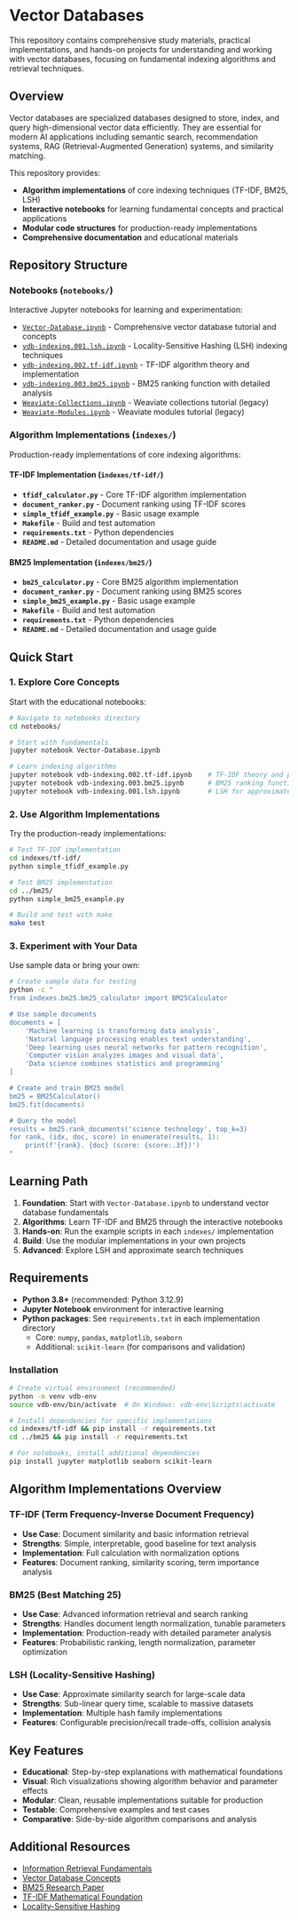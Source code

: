# Vector Databases

This repository contains comprehensive study materials, practical implementations, and hands-on projects for understanding and working with vector databases, focusing on fundamental indexing algorithms and retrieval techniques.

## Overview

Vector databases are specialized databases designed to store, index, and query high-dimensional vector data efficiently. They are essential for modern AI applications including semantic search, recommendation systems, RAG (Retrieval-Augmented Generation) systems, and similarity matching.

This repository provides:
- **Algorithm implementations** of core indexing techniques (TF-IDF, BM25, LSH)
- **Interactive notebooks** for learning fundamental concepts and practical applications
- **Modular code structures** for production-ready implementations
- **Comprehensive documentation** and educational materials

## Repository Structure

### Notebooks (`notebooks/`)
Interactive Jupyter notebooks for learning and experimentation:
- [`Vector-Database.ipynb`](./notebooks/Vector-Database.ipynb) - Comprehensive vector database tutorial and concepts
- [`vdb-indexing.001.lsh.ipynb`](./notebooks/vdb-indexing.001.lsh.ipynb) - Locality-Sensitive Hashing (LSH) indexing techniques
- [`vdb-indexing.002.tf-idf.ipynb`](./notebooks/vdb-indexing.002.tf-idf.ipynb) - TF-IDF algorithm theory and implementation
- [`vdb-indexing.003.bm25.ipynb`](./notebooks/vdb-indexing.003.bm25.ipynb) - BM25 ranking function with detailed analysis
- [`Weaviate-Collections.ipynb`](./notebooks/Weaviate-Collections.ipynb) - Weaviate collections tutorial (legacy)
- [`Weaviate-Modules.ipynb`](./notebooks/Weaviate-Modules.ipynb) - Weaviate modules tutorial (legacy)

### Algorithm Implementations (`indexes/`)
Production-ready implementations of core indexing algorithms:

#### TF-IDF Implementation (`indexes/tf-idf/`)
- **`tfidf_calculator.py`** - Core TF-IDF algorithm implementation
- **`document_ranker.py`** - Document ranking using TF-IDF scores
- **`simple_tfidf_example.py`** - Basic usage example
- **`Makefile`** - Build and test automation
- **`requirements.txt`** - Python dependencies
- **`README.md`** - Detailed documentation and usage guide

#### BM25 Implementation (`indexes/bm25/`)
- **`bm25_calculator.py`** - Core BM25 algorithm implementation
- **`document_ranker.py`** - Document ranking using BM25 scores
- **`simple_bm25_example.py`** - Basic usage example
- **`Makefile`** - Build and test automation
- **`requirements.txt`** - Python dependencies
- **`README.md`** - Detailed documentation and usage guide

## Quick Start

### 1. Explore Core Concepts
Start with the educational notebooks:
```bash
# Navigate to notebooks directory
cd notebooks/

# Start with fundamentals
jupyter notebook Vector-Database.ipynb

# Learn indexing algorithms
jupyter notebook vdb-indexing.002.tf-idf.ipynb    # TF-IDF theory and practice
jupyter notebook vdb-indexing.003.bm25.ipynb      # BM25 ranking function
jupyter notebook vdb-indexing.001.lsh.ipynb       # LSH for approximate search
```

### 2. Use Algorithm Implementations
Try the production-ready implementations:
```bash
# Test TF-IDF implementation
cd indexes/tf-idf/
python simple_tfidf_example.py

# Test BM25 implementation  
cd ../bm25/
python simple_bm25_example.py

# Build and test with make
make test
```

### 3. Experiment with Your Data
Use sample data or bring your own:
```bash
# Create sample data for testing
python -c "
from indexes.bm25.bm25_calculator import BM25Calculator

# Use sample documents
documents = [
    'Machine learning is transforming data analysis',
    'Natural language processing enables text understanding', 
    'Deep learning uses neural networks for pattern recognition',
    'Computer vision analyzes images and visual data',
    'Data science combines statistics and programming'
]

# Create and train BM25 model
bm25 = BM25Calculator()
bm25.fit(documents)

# Query the model
results = bm25.rank_documents('science technology', top_k=3)
for rank, (idx, doc, score) in enumerate(results, 1):
    print(f'{rank}. {doc} (score: {score:.3f})')
"
```

## Learning Path

1. **Foundation**: Start with `Vector-Database.ipynb` to understand vector database fundamentals
2. **Algorithms**: Learn TF-IDF and BM25 through the interactive notebooks  
3. **Hands-on**: Run the example scripts in each `indexes/` implementation
4. **Build**: Use the modular implementations in your own projects
5. **Advanced**: Explore LSH and approximate search techniques

## Requirements

- **Python 3.8+** (recommended: Python 3.12.9)
- **Jupyter Notebook** environment for interactive learning
- **Python packages**: See `requirements.txt` in each implementation directory
  - Core: `numpy`, `pandas`, `matplotlib`, `seaborn`
  - Additional: `scikit-learn` (for comparisons and validation)

### Installation
```bash
# Create virtual environment (recommended)
python -m venv vdb-env
source vdb-env/bin/activate  # On Windows: vdb-env\Scripts\activate

# Install dependencies for specific implementations
cd indexes/tf-idf && pip install -r requirements.txt
cd ../bm25 && pip install -r requirements.txt

# For notebooks, install additional dependencies
pip install jupyter matplotlib seaborn scikit-learn
```

## Algorithm Implementations Overview

### TF-IDF (Term Frequency-Inverse Document Frequency)
- **Use Case**: Document similarity and basic information retrieval
- **Strengths**: Simple, interpretable, good baseline for text analysis
- **Implementation**: Full calculation with normalization options
- **Features**: Document ranking, similarity scoring, term importance analysis

### BM25 (Best Matching 25)
- **Use Case**: Advanced information retrieval and search ranking
- **Strengths**: Handles document length normalization, tunable parameters
- **Implementation**: Production-ready with detailed parameter analysis
- **Features**: Probabilistic ranking, length normalization, parameter optimization

### LSH (Locality-Sensitive Hashing)  
- **Use Case**: Approximate similarity search for large-scale data
- **Strengths**: Sub-linear query time, scalable to massive datasets
- **Implementation**: Multiple hash family implementations
- **Features**: Configurable precision/recall trade-offs, collision analysis

## Key Features

- **Educational**: Step-by-step explanations with mathematical foundations
- **Visual**: Rich visualizations showing algorithm behavior and parameter effects  
- **Modular**: Clean, reusable implementations suitable for production
- **Testable**: Comprehensive examples and test cases
- **Comparative**: Side-by-side algorithm comparisons and analysis

## Additional Resources

- [Information Retrieval Fundamentals](https://nlp.stanford.edu/IR-book/)
- [Vector Database Concepts](https://www.pinecone.io/learn/vector-database/)
- [BM25 Research Paper](https://en.wikipedia.org/wiki/Okapi_BM25)
- [TF-IDF Mathematical Foundation](https://en.wikipedia.org/wiki/Tf%E2%80%93idf)
- [Locality-Sensitive Hashing](https://web.stanford.edu/class/cs246/slides/03-lsh.pdf)
